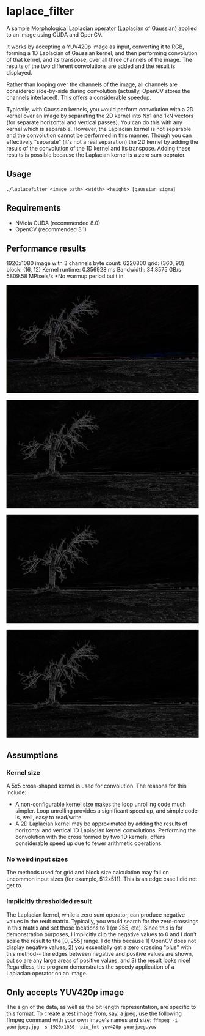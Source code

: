 # laplace_filter

A sample Morphological Laplacian operator (Laplacian of Gaussian) applied to an image using CUDA and OpenCV.

It works by accepting a YUV420p image as input, converting it to RGB, forming a 1D Laplacian of Gaussian kernel, and then performing convolution of that kernel, and its transpose, over all three channels of the image. The results of the two different convolutions are added and the result is displayed. 

Rather than looping over the channels of the image, all channels are considered side-by-side during convolution (actually, OpenCV stores the channels interlaced). This offers a considerable speedup.

Typically, with Gaussian kernels, you would perform convolution with a 2D kernel over an image by separating the 2D kernel into Nx1 and 1xN vectors (for separate horizontal and vertical passes). You can do this with any kernel which is separable. However, the Laplacian kernel is not separable and the convolution cannot be performed in this manner. Though you can effectively "separate" (it's not a real separation) the 2D kernel by adding the resuls of the convolution of the 1D kernel and its transpose. Adding these results is possible because the Laplacian kernel is a zero sum oeprator.


## Usage

`./laplacefilter <image path> <width> <height> [gaussian sigma]`

## Requirements

* NVidia CUDA (recommended 8.0)
* OpenCV (recommended 3.1)

## Performance results

1920x1080 image with 3 channels
byte count: 6220800
grid: (360, 90) block: (16, 12)
Kernel runtime: 0.356928 ms
Bandwidth: 34.8575 GB/s
5809.58 MPixels/s
*No warmup period built in

![Alt text](allChannels.jpg?raw=true "All channels")

![Alt text](redChannel.jpg?raw=true "Red channel")

![Alt text](blueChannel.jpg?raw=true "Blue channel")

![Alt text](greenChannel.jpg?raw=true "Green channel")

## Assumptions

### Kernel size
A 5x5 cross-shaped kernel is used for convolution. The reasons for this include:

* A non-configurable kernel size makes the loop unrolling code much simpler. Loop unrolling provides a significant speed up, and simple code is, well, easy to read/write.
* A 2D Laplacian kernel may be approximated by adding the results of horizontal and vertical 1D Laplacian kernel convolutions. Performing the convolution with the cross formed by two 1D kernels, offers considerable speed up due to fewer arithmetic operations.

### No weird input sizes

The methods used for grid and block size calculation may fail on uncommon input sizes (for example, 512x511). This is an edge case I did not get to.

### Implicitly thresholded result

The Laplacian kernel, while a zero sum operator, can produce negative values in the reult matrix. Typically, you would search for the zero-crossings in this matrix and set those locations to 1 (or 255, etc). Since this is for demonstration purposes, I implicitly clip the negative values to 0 and I don't scale the result to the [0, 255] range. I do this because 1) OpenCV does not display negative values, 2) you essentially get a zero crossing "plus" with this method-- the edges between negative and positive values are shown, but so are any large areas of positive values, and 3) the result looks nice! Regardless, the program demonstrates the speedy application of a Laplacian operator on an image.

## Only accepts YUV420p image

The sign of the data, as well as the bit length representation, are specific to this format. To create a test image from, say, a jpeg, use the following ffmpeg command with your own image's names and size:
`ffmpeg -i yourjpeg.jpg -s 1920x1080 -pix_fmt yuv420p yourjpeg.yuv`